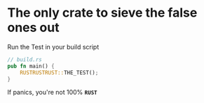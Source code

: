 # The only crate to sieve the false ones out

Run the Test in your build script
```rust
// build.rs
pub fn main() {
    RUSTRUSTRUST::THE_TEST();
}
```
If panics, you're not 100% **`RUST`**
